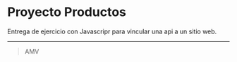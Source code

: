 # Proyecto Productos

Entrega de ejercicio con Javascripr para vincular una api a un sitio web.

---

> AMV
